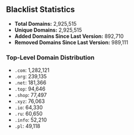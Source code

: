 ## Blacklist Statistics

- **Total Domains:** 2,925,515
- **Unique Domains:** 2,925,515
- **Added Domains Since Last Version:** 892,710
- **Removed Domains Since Last Version:** 989,111

### Top-Level Domain Distribution

-  `.com`: 1,282,121
-  `.org`: 239,135
-  `.net`: 181,366
-  `.top`: 94,646
-  `.shop`: 77,497
-  `.xyz`: 76,063
-  `.io`: 64,330
-  `.ru`: 60,650
-  `.info`: 52,210
-  `.pl`: 49,118
